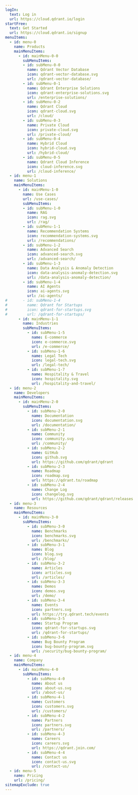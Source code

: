 ```yaml
---
logIn:
  text: Log in
  url: https://cloud.qdrant.io/login
startFree:
  text: Get Started
  url: https://cloud.qdrant.io/signup
menuItems:
  - id: menu-0
    name: Products
    mainMenuItems:
      - id: mainMenu-0-0
        subMenuItems:
        - id: subMenu-0-0
          name: Qdrant Vector Database
          icon: qdrant-vector-database.svg
          url: /qdrant-vector-database/
        - id: subMenu-0-1
          name: Qdrant Enterprise Solutions
          icon: qdrant-enterprise-solutions.svg
          url: /enterprise-solutions/
        - id: subMenu-0-2
          name: Qdrant Cloud
          icon: qdrant-cloud.svg
          url: /cloud/
        - id: subMenu-0-3
          name: Private Cloud
          icon: private-cloud.svg
          url: /private-cloud/
        - id: subMenu-0-4
          name: Hybrid Cloud
          icon: hybrid-cloud.svg
          url: /hybrid-cloud/
        - id: subMenu-0-5
          name: Qdrant Cloud Inference
          icon: cloud-inference.svg
          url: /cloud-inference/
  - id: menu-1
    name: Solutions
    mainMenuItems:
      - id: mainMenu-1-0
        name: Use Cases
        url: /use-cases/
        subMenuItems:
        - id: subMenu-1-0
          name: RAG
          icon: rag.svg
          url: /rag/
        - id: subMenu-1-1
          name: Recommendation Systems
          icon: recommendation-systems.svg
          url: /recommendations/
        - id: subMenu-1-2
          name: Advanced Search
          icon: advanced-search.svg
          url: /advanced-search/
        - id: subMenu-1-3
          name: Data Analysis & Anomaly Detection
          icon: data-analysis-anomaly-detection.svg
          url: /data-analysis-anomaly-detection/
        - id: subMenu-1-4
          name: AI Agents
          icon: ai-agents.svg
          url: /ai-agents/
#       - id: subMenu-1-4
#         name: Qdrant for Startups
#         icon: qdrant-for-startups.svg
#         url: /qdrant-for-startups/
      - id: mainMenu-1-1
        name: Industries
        subMenuItems:
          - id: subMenu-1-5
            name: E-commerce
            icon: e-commerce.svg
            url: /e-commerce/
          - id: subMenu-1-6
            name: Legal Tech
            icon: legal-tech.svg
            url: /legal-tech/
          - id: subMenu-1-7
            name: Hospitality & Travel
            icon: hospitality.svg
            url: /hospitality-and-travel/
  - id: menu-2
    name: Developers
    mainMenuItems: 
      - id: mainMenu-2-0
        subMenuItems:
          - id: subMenu-2-0
            name: Documentation
            icon: documentation.svg
            url: /documentation/
          - id: subMenu-2-1
            name: Community
            icon: community.svg
            url: /community/
          - id: subMenu-2-2
            name: GitHub
            icon: github.svg
            url: https://github.com/qdrant/qdrant
          - id: subMenu-2-3
            name: Roadmap
            icon: roadmap.svg
            url: https://qdrant.to/roadmap
          - id: subMenu-2-4
            name: Change Log
            icon: changelog.svg
            url: https://github.com/qdrant/qdrant/releases
  - id: menu-3
    name: Resources
    mainMenuItems:
      - id: mainMenu-3-0 
        subMenuItems:
          - id: subMenu-3-0
            name: Benchmarks
            icon: benchmarks.svg
            url: /benchmarks/
          - id: subMenu-3-1
            name: Blog
            icon: blog.svg
            url: /blog/
          - id: subMenu-3-2
            name: Articles
            icon: articles.svg
            url: /articles/
          - id: subMenu-3-3
            name: Demos
            icon: demos.svg
            url: /demo/
          - id: subMenu-3-4
            name: Events
            icon: partners.svg
            url: https://try.qdrant.tech/events
          - id: subMenu-3-5
            name: Startup Program
            icon: qdrant-for-startups.svg
            url: /qdrant-for-startups/
          - id: subMenu-3-6
            name: Bug Bounty Program
            icon: bug-bounty-program.svg
            url: /security/bug-bounty-program/
  - id: menu-4
    name: Company
    mainMenuItems:
      - id: mainMenu-4-0
        subMenuItems:
          - id: subMenu-4-0
            name: About us
            icon: about-us.svg
            url: /about-us/
          - id: subMenu-4-1
            name: Customers
            icon: customers.svg
            url: /customers/
          - id: subMenu-4-2
            name: Partners
            icon: partners.svg
            url: /partners/
          - id: subMenu-4-3
            name: Careers
            icon: careers.svg
            url: https://qdrant.join.com/
          - id: subMenu-4-4
            name: Contact us
            icon: contact-us.svg
            url: /contact-us/
  - id: menu-5
    name: Pricing
    url: /pricing/
sitemapExclude: true
---
```

